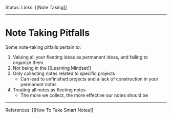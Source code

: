 Status:
Links: [[Note Taking]]
___
# Note Taking Pitfalls
Some note-taking pitfalls pertain to:
1. Valuing all your fleeting ideas as permanent ideas, and failing to organize them
2.  Not being in the [[Learning Mindset]]
3. Only collecting notes related to specific projects
	- Can lead to unfinished projects and a lack of construction in your permanent notes
4. Treating all notes as fleeting notes
	- The more we collect, the more effective our notes should be


___
References: [[How To Take Smart Notes]]